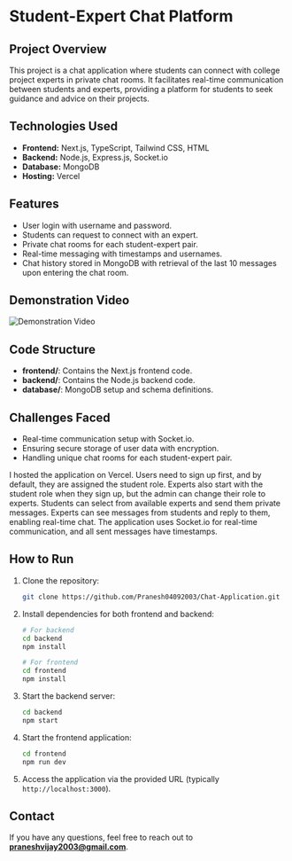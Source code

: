 # Student-Expert Chat Platform

## Project Overview
This project is a chat application where students can connect with college project experts in private chat rooms. It facilitates real-time communication between students and experts, providing a platform for students to seek guidance and advice on their projects.

## Technologies Used
- **Frontend:** Next.js, TypeScript, Tailwind CSS, HTML
- **Backend:** Node.js, Express.js, Socket.io
- **Database:** MongoDB
- **Hosting:** Vercel

## Features
- User login with username and password.
- Students can request to connect with an expert.
- Private chat rooms for each student-expert pair.
- Real-time messaging with timestamps and usernames.
- Chat history stored in MongoDB with retrieval of the last 10 messages upon entering the chat room.

## Demonstration Video
![Demonstration Video](https://youtu.be/nPf0CBR4ws0)

## Code Structure
- **frontend/**: Contains the Next.js frontend code.
- **backend/**: Contains the Node.js backend code.
- **database/**: MongoDB setup and schema definitions.

## Challenges Faced
- Real-time communication setup with Socket.io.
- Ensuring secure storage of user data with encryption.
- Handling unique chat rooms for each student-expert pair.

I hosted the application on Vercel. Users need to sign up first, and by default, they are assigned the student role. Experts also start with the student role when they sign up, but the admin can change their role to experts. Students can select from available experts and send them private messages. Experts can see messages from students and reply to them, enabling real-time chat. The application uses Socket.io for real-time communication, and all sent messages have timestamps.

## How to Run
1. Clone the repository:
    ```bash
    git clone https://github.com/Pranesh04092003/Chat-Application.git
    ```
2. Install dependencies for both frontend and backend:
    ```bash
    # For backend
    cd backend
    npm install

    # For frontend
    cd frontend
    npm install
    ```
3. Start the backend server:
    ```bash
    cd backend
    npm start
    ```
4. Start the frontend application:
    ```bash
    cd frontend
    npm run dev
    ```
5. Access the application via the provided URL (typically `http://localhost:3000`).

## Contact
If you have any questions, feel free to reach out to **[praneshvijay2003@gmail.com](mailto:praneshvijay2003@gmail.com)**.
